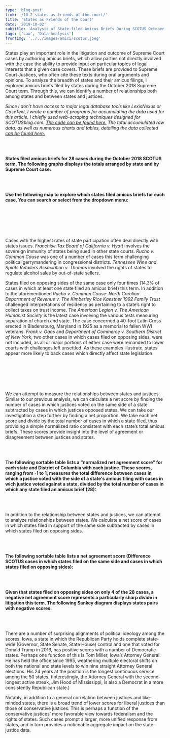 ```yaml
---
type: 'blog-post'
link: '/10-2-states-as-friends-of-the-court/'
title: 'States as Friends of the Court'
date: '2019-10-02'
subtitle: 'Analysis of State-filed Amicus Briefs During SCOTUS October 2018 Term'
tags: ['Law', 'Data-Analysis']
frontimg: '../../images/amici/scotus.jpeg'
---
```

States play an important role in the litigation and outcome of Supreme Court cases by authoring amicus briefs, which allow parties not directly involved with the case the ability to provide input on particular topics of legal interests that a given case covers. These briefs are provided to Supreme Court Justices, who often cite these texts during oral arguments and opinions. To analyze the breadth of states and their amicus filings, I explored amicus briefs filed by states during the October 2018 Supreme Court term. Through this, we can identify a number of relationships both among states and between states and justices.

*Since I don’t have access to major legal database tools like LexisNexus or CaseText, I wrote a number of programs for accumulating the data used for this article. I chiefly used web-scraping techniques designed for SCOTUSblog.com. [The code can be found here.](https://github.com/sunny-kim-92/amici-link) The total accumulated raw data, as well as numerous charts and tables, detailing the data collected [can be found here.](https://docs.google.com/spreadsheets/d/19ms2JFLqjp2bGO2YD_4uz_V35Wy2kYkLSMb_2pixFb0/edit?usp=sharing)*


<br></br>

**States filed amicus briefs for 28 cases during the October 2018 SCOTUS term. The following graphs displays the totals arranged by state and by Supreme Court case:**

<amici-total-bar></amici-total-bar>
<case-bar></case-bar>

<br></br>

**Use the following map to explore which states filed amicus briefs for each case. You can search or select from the dropdown menu:**

<us-case-map></us-case-map>

<br></br>

<br></br>

Cases with the highest rates of state participation often deal directly with states issues. *Franchise Tax Board of California v. Hyatt* involves the sovereign immunity of states being sued in other state courts. *Rucho v. Common Cause* was one of a number of cases this term challenging political gerrymandering in congressional districts. *Tennessee Wine and Spirits Retailers Association v. Thomas* involved the rights of states to regulate alcohol sales by out-of-state sellers.

States filed on opposing sides of the same case only four times (14.3% of cases in which at least one state filed an amicus brief) this term. In addition to the aforementioned *Rucho v. Common Cause*: *North Carolina Department of Revenue v. The Kimberley Rice Kaestner 1992 Family Trust* challenged interpretations of residency as pertaining to a state’s right to collect taxes on trust income. *The American Legion v. The American Humanist Society* is the latest case involving the various tests measuring separation of church and state. The case concerned a 40-foot Latin Cross erected in Bladensburg, Maryland in 1925 as a memorial to fallen WWI veterans. *Frank v. Gaos* and *Department of Commerce v. Southern District of New York*, two other cases in which cases filed on opposing sides, were not included, as all or major portions of either case were remanded to lower courts with challenges left unsettled. As these examples illustrate, states appear more likely to back cases which directly affect state legislation.

<both-bar></both-bar>

<br></br>

<br></br>

We can attempt to measure the relationships between states and justices. Similar to our previous analysis, we can calculate a net score by finding the number of cases in which justices voted on the same side of a state subtracted by cases in which justices opposed states. We can take our investigation a step further by finding a net proportion. We take each net score and divide by the total number of cases in which a state filed, thus providing a simple normalized ratio consistent with each state’s total amicus briefs. These scores provide insight into the level of agreement or disagreement between justices and states.

<br></br>

**The following sortable table lists a “normalized net agreement score” for each state and District of Columbia with each justice. These scores, ranging from -1 to 1, measures the total difference between cases in which a justice voted with the side of a state's amicus filing with cases in wich justice voted against a state, divided by the total number of cases in which any state filed an amicus brief (28):**

<justice-table></justice-table>

<br></br>

In addition to the relationship between states and justices, we can attempt to analyze relationships between states. We calculate a net score of cases in which states filed in support of the same side subtracted by cases in which states filed on opposing sides.

<br></br>

**The following sortable table lists a net agreement score (Difference SCOTUS cases in which states filed on the same side and cases in which states filed on opposing sides):**

<comorb-table></comorb-table>

<br></br>

**Given that states filed on opposing sides on only 4 of the 28 cases, a negative net agreement score represents a particularly sharp divide in litigation this term. The following Sankey diagram displays states pairs with negative scores:**

<sankey-chart></sankey-chart>

<br></br>

There are a number of surprising alignments of political ideology among the scores. Iowa, a state in which the Republican Party holds complete state-wide (Governor, State Senate, State House) control and one that voted for Donald Trump in 2016, has positive scores with a number of Democratic states. Perhaps one function of this is Tom Miller, Iowa’s Attorney General. He has held the office since 1995, weathering multiple electoral shifts on both the national and state levels to win nine straight Attorney General elections. His 24 years at the position is the longest continuous service among the 50 states. (Interestingly, the Attorney General with the second-longest active streak, Jim Hood of Mississippi, is also a Democrat in a more consistently Republican state.)

Notably, in addition to a general correlation between justices and like-minded states, there is a broad trend of lower scores for liberal justices than those of conservative justices. This is perhaps a function of the conservative justices’ more favorable view towards federalism and the rights of states. Such cases prompt a larger, more unified response from states, and in turn provides a noticeable aggregate impact on the state-justice data.